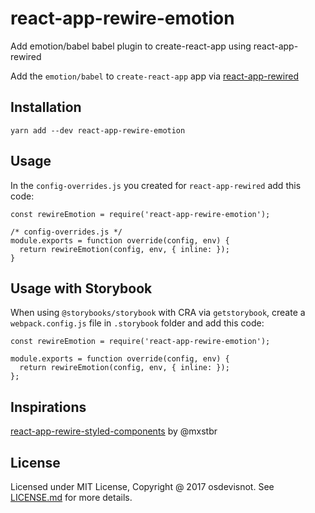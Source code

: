 # react-app-rewire-emotion
Add emotion/babel babel plugin to create-react-app using react-app-rewired

Add the `emotion/babel` to `create-react-app` app via [react-app-rewired](https://github.com/timarney/react-app-rewired)

## Installation
```
yarn add --dev react-app-rewire-emotion
```

## Usage
In the `config-overrides.js` you created for `react-app-rewired` add this code:

```
const rewireEmotion = require('react-app-rewire-emotion');

/* config-overrides.js */
module.exports = function override(config, env) {
  return rewireEmotion(config, env, { inline: });
}
```

## Usage with Storybook
When using `@storybooks/storybook` with CRA via `getstorybook`, create a `webpack.config.js` file in `.storybook` folder and add this code:

```
const rewireEmotion = require('react-app-rewire-emotion');

module.exports = function override(config, env) {
  return rewireEmotion(config, env, { inline: });
};
```

## Inspirations
[react-app-rewire-styled-components](https://github.com/withspectrum/react-app-rewire-styled-components) by @mxstbr

## License
Licensed under MIT License, Copyright @ 2017 osdevisnot. See [LICENSE.md](LICENSE.md) for more details.

